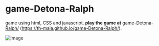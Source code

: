 # game-Detona-Ralph
game using html, CSS and javascript. 
**play the game at**
[game-Detona-Ralph/](https://th-maia.github.io/game-Detona-Ralph/) (https://th-maia.github.io/game-Detona-Ralph/).

![image](./imageReadme.png)
